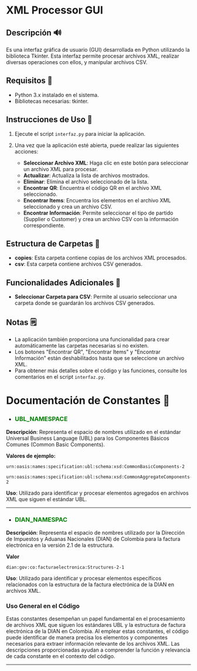 # XML Processor GUI

## Descripción 🔊
Es una interfaz gráfica de usuario (GUI) desarrollada en Python utilizando la biblioteca Tkinter. Esta interfaz permite procesar archivos XML, realizar diversas operaciones con ellos, y manipular archivos CSV.

## Requisitos 🧷
- Python 3.x instalado en el sistema.
- Bibliotecas necesarias: tkinter.

## Instrucciones de Uso 🏁
1. Ejecute el script `interfaz.py` para iniciar la aplicación.
2. Una vez que la aplicación esté abierta, puede realizar las siguientes acciones:

    - **Seleccionar Archivo XML**: Haga clic en este botón para seleccionar un archivo XML para procesar.
    - **Actualizar**: Actualiza la lista de archivos mostrados.
    - **Eliminar**: Elimina el archivo seleccionado de la lista.
    - **Encontrar QR**: Encuentra el código QR en el archivo XML seleccionado.
    - **Encontrar Items**: Encuentra los elementos en el archivo XML seleccionado y crea un archivo CSV.
    - **Encontrar Información**: Permite seleccionar el tipo de partido (Supplier o Customer) y crea un archivo CSV con la información correspondiente.

## Estructura de Carpetas 📁
- **copies**: Esta carpeta contiene copias de los archivos XML procesados.
- **csv**: Esta carpeta contiene archivos CSV generados.

## Funcionalidades Adicionales 🎨
- **Seleccionar Carpeta para CSV**: Permite al usuario seleccionar una carpeta donde se guardarán los archivos CSV generados.

## Notas 🗒
- La aplicación también proporciona una funcionalidad para crear automáticamente las carpetas necesarias si no existen.
- Los botones "Encontrar QR", "Encontrar Items" y "Encontrar Información" están deshabilitados hasta que se seleccione un archivo XML.
- Para obtener más detalles sobre el código y las funciones, consulte los comentarios en el script `interfaz.py`.

# Documentación de Constantes 🎉

- <h3 style = "color: green">UBL_NAMESPACE</h3>

**Descripción**: Representa el espacio de nombres utilizado en el estándar Universal Business Language (UBL) para los Componentes Básicos Comunes (Common Basic Components).

**Valores de ejemplo:**

 	urn:oasis:names:specification:ubl:schema:xsd:CommonBasicComponents-2

 	urn:oasis:names:specification:ubl:schema:xsd:CommonAggregateComponents-2

**Uso**: Utilizado para identificar y procesar elementos agregados en archivos XML que siguen el estándar UBL.

------------

- <h3 style = "color: green">DIAN_NAMESPAC</h3>

**Descripción**: Representa el espacio de nombres utilizado por la Dirección de Impuestos y Aduanas Nacionales (DIAN) de Colombia para la factura electrónica en la versión 2.1 de la estructura.

**Valor**

 	dian:gov:co:facturaelectronica:Structures-2-1

**Uso**: Utilizado para identificar y procesar elementos específicos relacionados con la estructura de la factura electrónica de la DIAN en archivos XML.

### Uso General en el Código

Estas constantes desempeñan un papel fundamental en el procesamiento de archivos XML que siguen los estándares UBL y la estructura de factura electrónica de la DIAN en Colombia. Al emplear estas constantes, el código puede identificar de manera precisa los elementos y componentes necesarios para extraer información relevante de los archivos XML. Las descripciones proporcionadas ayudan a comprender la función y relevancia de cada constante en el contexto del código.

------------
